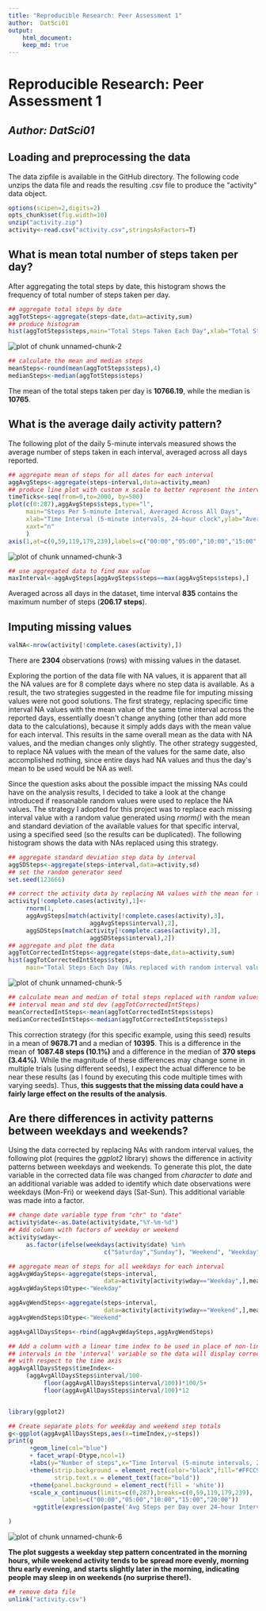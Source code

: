 ```yaml
---
title: "Reproducible Research: Peer Assessment 1"
author:  DatSci01
output: 
    html_document:
    keep_md: true
---
```

  
# Reproducible Research: Peer Assessment 1
## ***Author:  DatSci01***

## Loading and preprocessing the data

The data zipfile is available in the GitHub directory. The following code unzips the data file and reads the resulting .csv file to produce the "activity" data object.


```r
options(scipen=2,digits=2)
opts_chunk$set(fig.width=10)
unzip("activity.zip")
activity<-read.csv("activity.csv",stringsAsFactors=T)
```

## What is mean total number of steps taken per day?

After aggregating the total steps by date, this histogram shows the frequency of total number of steps taken per day.


```r
## aggregate total steps by date
aggTotSteps<-aggregate(steps~date,data=activity,sum)
## produce histogram
hist(aggTotSteps$steps,main="Total Steps Taken Each Day",xlab="Total Steps")
```

![plot of chunk unnamed-chunk-2](figure/unnamed-chunk-2-1.png) 

```r
## calculate the mean and median steps
meanSteps<-round(mean(aggTotSteps$steps),4)
medianSteps<-median(aggTotSteps$steps)
```
The mean of the total steps taken per day is **10766.19**, while the median is **10765**.

## What is the average daily activity pattern?
The following plot of the daily 5-minute intervals measured shows the average number of steps taken in each interval, averaged across all days reported.


```r
## aggregate mean of steps for all dates for each interval
aggAvgSteps<-aggregate(steps~interval,data=activity,mean)
## produce line plot with custom x scale to better represent the intervals
timeTicks<-seq(from=0,to=2000, by=500)
plot(c(0:287),aggAvgSteps$steps,type="l",
     main="Steps Per 5-minute Interval, Averaged Across All Days",
     xlab="Time Interval (5-minute intervals, 24-hour clock",ylab="Average Steps",
     xaxt="n"
     )
axis(1,at=c(0,59,119,179,239),labels=c("00:00","05:00","10:00","15:00","20:00"))
```

![plot of chunk unnamed-chunk-3](figure/unnamed-chunk-3-1.png) 

```r
## use aggregated data to find max value
maxInterval<-aggAvgSteps[aggAvgSteps$steps==max(aggAvgSteps$steps),]
```
Averaged across all days in the dataset, time interval **835** contains the maximum number of steps (**206.17 steps**).

## Imputing missing values

```r
valNA<-nrow(activity[!complete.cases(activity),])
```
There are **2304** observations (rows) with missing values in the dataset.

Exploring the portion of the data file with NA values, it is apparent that all the NA values are for 8 complete days where no step data is available. As a result, the two strategies suggested in the readme file for imputing missing values were not good solutions. The first strategy, replacing specific time interval NA values with the mean value of the same time interval across the reported days, essentially doesn't change anything (other than add more data to the calculations), because it simply adds days with the mean value for each interval. This results in the same overall mean as the data with NA values, and the median changes only slightly. The other strategy suggested, to replace NA values with the mean of the values for the same date, also accomplished nothing, since entire days had NA values and thus the day's mean to be used would be NA as well.  

Since the question asks about the possible impact the missing NAs could have on the analysis results, I decided to take a look at the change introduced if reasonable random values were used to replace the NA values. The strategy I adopted for this project was to replace each missing interval value with a random value generated using *rnorm()* with the mean and standard deviation of the available values for that specific interval, using a specified seed (so the results can be duplicated). The following histogram shows the data with NAs replaced using this strategy.

```r
## aggregate standard deviation step data by interval
aggSDSteps<-aggregate(steps~interval,data=activity,sd)
## set the random generator seed
set.seed(123666)

## correct the activity data by replacing NA values with the mean for the interval
activity[!complete.cases(activity),1]<-
     rnorm(1,
     aggAvgSteps[match(activity[!complete.cases(activity),3],
                       aggAvgSteps$interval),2],
     aggSDSteps[match(activity[!complete.cases(activity),3],
                       aggSDSteps$interval),2])
## aggregate and plot the data     
aggTotCorrectedIntSteps<-aggregate(steps~date,data=activity,sum)
hist(aggTotCorrectedIntSteps$steps,
     main="Total Steps Each Day (NAs replaced with random interval value)",xlab="Total Steps")
```

![plot of chunk unnamed-chunk-5](figure/unnamed-chunk-5-1.png) 

```r
## calculate mean and median of total steps replaced with random values based on the
## interval mean and std dev (aggTotCorrectedIntSteps)
meanCorrectedIntSteps<-mean(aggTotCorrectedIntSteps$steps)
medianCorrectedIntSteps<-median(aggTotCorrectedIntSteps$steps)
```
This correction strategy (for this specific example, using this seed) results in a mean of **9678.71** and a median of **10395**. This is a difference in the mean of **1087.48 steps (10.1%)** and a difference in the median of **370 steps (3.44%)**. While the magnitude of these differences may change some in multiple trials (using different seeds), I expect the actual difference to be near these results (as I found by executing this code multiple times with varying seeds).  Thus, **this suggests that the missing data could have a fairly large effect on the results of the analysis**.


## Are there differences in activity patterns between weekdays and weekends?

Using the data corrected by replacing NAs with random interval values, the following plot (requires the *ggplot2* library) shows the difference in activity patterns between weekdays and weekends. To generate this plot, the date variable in the corrected data file was changed from *character* to *date* and an additional variable was added to identify which date observations were weekdays (Mon-Fri) or weekend days (Sat-Sun). This additional variable was made into a factor.

```r
## change date variable type from "chr" to "date"
activity$date<-as.Date(activity$date,"%Y-%m-%d")
## Add column with factors of weekday or weekend
activity$wday<-
     as.factor(ifelse(weekdays(activity$date) %in% 
                           c("Saturday","Sunday"), "Weekend", "Weekday"))

## aggregate mean of steps for all weekdays for each interval
aggAvgWdaySteps<-aggregate(steps~interval,
                           data=activity[activity$wday=="Weekday",],mean)
aggAvgWdaySteps$Dtype<-"Weekday"

aggAvgWendSteps<-aggregate(steps~interval,
                           data=activity[activity$wday=="Weekend",],mean)
aggAvgWendSteps$Dtype<-"Weekend"

aggAvgAllDaysSteps<-rbind(aggAvgWdaySteps,aggAvgWendSteps)

## Add a column with a linear time index to be used in place of non-linear
## intervals in the 'interval' variable so the data will display correctly
## with respect to the time axis
aggAvgAllDaysSteps$timeIndex<-
     (aggAvgAllDaysSteps$interval/100-
          floor(aggAvgAllDaysSteps$interval/100))*100/5+
          floor(aggAvgAllDaysSteps$interval/100)*12


library(ggplot2)

## Create separate plots for weekday and weekend step totals
g<-ggplot(aggAvgAllDaysSteps,aes(x=timeIndex,y=steps))
print(g
      +geom_line(col="blue") 
      + facet_wrap(~Dtype,ncol=1)
      +labs(y="Number of steps",x="Time Interval (5-minute intervals, 24-hour clock)")
      +theme(strip.background = element_rect(color="black",fill="#FFCC99"),
             strip.text.x = element_text(face="bold"))
      +theme(panel.background = element_rect(fill = 'white'))
      +scale_x_continuous(limits=c(0,287),breaks=c(0,59,119,179,239),
               labels=c("00:00","05:00","10:00","15:00","20:00"))
       +ggtitle(expression(paste('Avg Steps per Day over 24-hour Interval: Weekday vs Weekend')))

)
```

![plot of chunk unnamed-chunk-6](figure/unnamed-chunk-6-1.png) 

**The plot suggests a weekday step pattern concentrated in the morning hours, while weekend activity tends to be spread more evenly, morning thru early evening, and starts slightly later in the morning, indicating people may sleep in on weekends (no surprise there!).**




```r
## remove data file
unlink("activity.csv")
```
